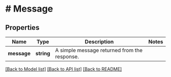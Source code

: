 # # Message

## Properties

Name | Type | Description | Notes
------------ | ------------- | ------------- | -------------
**message** | **string** | A simple message returned from the response. |

[[Back to Model list]](../../README.md#models) [[Back to API list]](../../README.md#endpoints) [[Back to README]](../../README.md)
